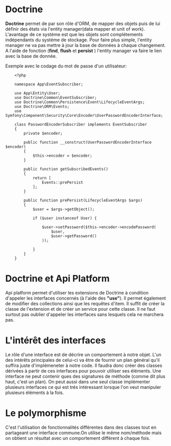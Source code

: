 **Doctrine**
===========

**Doctrine** permet de par son rôle d'ORM, de mapper des objets puis de lui définir des états via l'entity manager(data mapper et unit of work). L'avantage de ce systéme est que les objets sont complétements indépendants du systéme de stockage. Pour faire plus simple, l'entity manager ne va pas mettre à jour la base de données à chaque changement.
A l'aide de fonction (**find**, **flush** et **persist** ) l'entity manager va faire le lien avec la base de donnée.

Exemple avec le codage du mot de passe d'un utilisateur:

        <?php

        namespace App\EventSubscriber;

        use App\Entity\User;
        use Doctrine\Common\EventSubscriber;
        use Doctrine\Common\Persistence\Event\LifecycleEventArgs;
        use Doctrine\ORM\Events;
        use Symfony\Component\Security\Core\Encoder\UserPasswordEncoderInterface;

        class PasswordEncoderSubscriber implements EventSubscriber
        {
            private $encoder;

            public function __construct(UserPasswordEncoderInterface $encoder)
            {
                $this->encoder = $encoder;
            }

            public function getSubscribedEvents()
            {
                return [
                    Events::prePersist
                ];
            }

            public function prePersist(LifecycleEventArgs $args)
            {
                $user = $args->getObject();

                if ($user instanceof User) {

                    $user->setPassword($this->encoder->encodePassword(
                        $user,
                        $user->getPassword()
                    ));
                    
                }
            }
        }



**Doctrine et Api Platform**
============================

Api platform permet d'utiliser les extensions de Doctrine à condition d'appeler les interfaces concernés (à l'aide des **"use"**). Il permet également de modifier des collections ainsi que les requêtes d'item.
Il suffit de créer la classe de l'extension et de créer un service pour cette classe. Il ne faut surtout pas oublier d'appeler les interfaces sans lesquels cela ne marchera pas.

**L'intérêt des interfaces**
============================

Le rôle d'une interface est de décrire un comportement à notre objet.
L'un des intérêts principales de celui-ci va être de fournir un plan général qu'il suffira juste d'implémeneter à notre code. Il faudra donc créer des classes dérivées à partir de ces interfaces pour pouvoir utiliser ses éléments. Une interface ne peut contenir ques des signatures de méthode (comme dit plus haut, c'est un plan). On peut aussi dans une seul classe implémenter plusieurs interfaces ce qui est trés intéressant lorsque l'on veut manipuler plusieurs éléments à la fois.

**Le polymorphisme**
====================

C'est l'utilisation de fonctionnalités différentes dans des classes tout en partageant une interface commune.On utilise le même nom/méthode mais on obtient un résultat avec un comportement différent à chaque fois.


